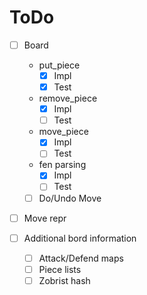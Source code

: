 # ToDo

- [ ] Board
  - put_piece
    - [x] Impl
    - [x] Test
  - remove_piece
    - [x] Impl
    - [ ] Test
  - move_piece
    - [x] Impl
    - [ ] Test
  - fen parsing
    - [x] Impl
    - [ ] Test
  - [ ] Do/Undo Move

- [ ] Move repr

- [ ] Additional bord information
  - [ ] Attack/Defend maps
  - [ ] Piece lists
  - [ ] Zobrist hash

